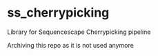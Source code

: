 # ss_cherrypicking
Library for Sequencescape Cherrypicking pipeline

Archiving this repo as it is not used anymore
